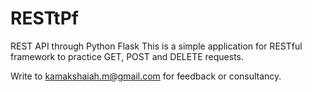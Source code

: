 # RESTtPf
REST API through Python Flask
This is a simple application for RESTful framework to practice GET, POST and DELETE requests. 
 

Write to kamakshaiah.m@gmail.com for feedback or consultancy. 
